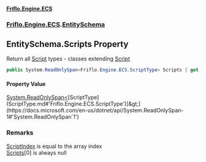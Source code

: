 #### [Friflo.Engine.ECS](index.md#'index')
### [Friflo.Engine.ECS](Friflo.Engine.ECS.md#'Friflo.Engine.ECS').[EntitySchema](EntitySchema.md#'Friflo.Engine.ECS.EntitySchema')

## EntitySchema.Scripts Property

Return all [Script](Script.md#'Friflo.Engine.ECS.Script') types - classes extending [Script](Script.md#'Friflo.Engine.ECS.Script')

```csharp
public System.ReadOnlySpan<Friflo.Engine.ECS.ScriptType> Scripts { get; }
```

#### Property Value
[System.ReadOnlySpan&lt;](https://docs.microsoft.com/en-us/dotnet/api/System.ReadOnlySpan-1#'System.ReadOnlySpan`1')[ScriptType](ScriptType.md#'Friflo.Engine.ECS.ScriptType')[&gt;](https://docs.microsoft.com/en-us/dotnet/api/System.ReadOnlySpan-1#'System.ReadOnlySpan`1')

### Remarks
[ScriptIndex](ScriptType.ScriptIndex.md#'Friflo.Engine.ECS.ScriptType.ScriptIndex') is equal to the array index<br/>[Scripts](EntitySchema.Scripts.md#'Friflo.Engine.ECS.EntitySchema.Scripts')[0] is always null